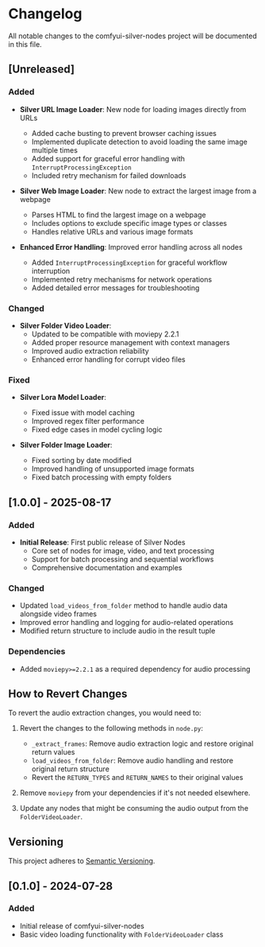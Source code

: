# Changelog

All notable changes to the comfyui-silver-nodes project will be documented in this file.

## [Unreleased]

### Added
- **Silver URL Image Loader**: New node for loading images directly from URLs
  - Added cache busting to prevent browser caching issues
  - Implemented duplicate detection to avoid loading the same image multiple times
  - Added support for graceful error handling with `InterruptProcessingException`
  - Included retry mechanism for failed downloads

- **Silver Web Image Loader**: New node to extract the largest image from a webpage
  - Parses HTML to find the largest image on a webpage
  - Includes options to exclude specific image types or classes
  - Handles relative URLs and various image formats

- **Enhanced Error Handling**: Improved error handling across all nodes
  - Added `InterruptProcessingException` for graceful workflow interruption
  - Implemented retry mechanisms for network operations
  - Added detailed error messages for troubleshooting

### Changed
- **Silver Folder Video Loader**: 
  - Updated to be compatible with moviepy 2.2.1
  - Added proper resource management with context managers
  - Improved audio extraction reliability
  - Enhanced error handling for corrupt video files

### Fixed
- **Silver Lora Model Loader**:
  - Fixed issue with model caching
  - Improved regex filter performance
  - Fixed edge cases in model cycling logic

- **Silver Folder Image Loader**:
  - Fixed sorting by date modified
  - Improved handling of unsupported image formats
  - Fixed batch processing with empty folders

## [1.0.0] - 2025-08-17

### Added
- **Initial Release**: First public release of Silver Nodes
  - Core set of nodes for image, video, and text processing
  - Support for batch processing and sequential workflows
  - Comprehensive documentation and examples

### Changed
- Updated `load_videos_from_folder` method to handle audio data alongside video frames
- Improved error handling and logging for audio-related operations
- Modified return structure to include audio in the result tuple

### Dependencies
- Added `moviepy>=2.2.1` as a required dependency for audio processing

## How to Revert Changes

To revert the audio extraction changes, you would need to:

1. Revert the changes to the following methods in `node.py`:
   - `_extract_frames`: Remove audio extraction logic and restore original return values
   - `load_videos_from_folder`: Remove audio handling and restore original return structure
   - Revert the `RETURN_TYPES` and `RETURN_NAMES` to their original values

2. Remove `moviepy` from your dependencies if it's not needed elsewhere.

3. Update any nodes that might be consuming the audio output from the `FolderVideoLoader`.

## Versioning

This project adheres to [Semantic Versioning](https://semver.org/spec/v2.0.0.html).

## [0.1.0] - 2024-07-28
### Added
- Initial release of comfyui-silver-nodes
- Basic video loading functionality with `FolderVideoLoader` class
